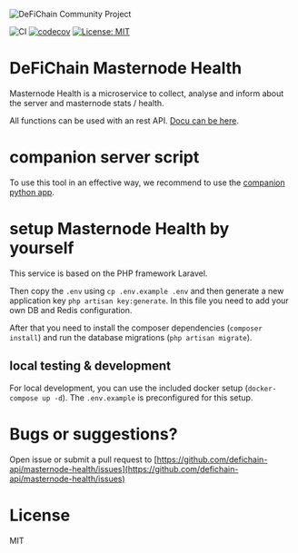 ![DeFiChain Community Project](https://blog.defichain.com/content/images/size/w2000/2021/05/DeFiChain-Community-Projects.png)

![CI](https://github.com/defichain-api/masternode-health/actions/workflows/ci.yml/badge.svg)
[![codecov](https://codecov.io/gh/defichain-api/masternode-health/branch/master/graph/badge.svg?token=7OI2BYPCI8)](https://codecov.io/gh/defichain-api/masternode-health)
[![License: MIT](https://img.shields.io/badge/License-MIT-yellow.svg)](https://opensource.org/licenses/MIT)


# DeFiChain Masternode Health

Masternode Health is a microservice to collect, analyse and inform about the server and masternode stats / health.

All functions can be used with an rest API. [Docu can be here](http://docs.defichain-masternode-health.com/).

# companion server script

To use this tool in an effective way, we recommend to use
the [companion python app](https://github.com/defichain-api/masternode-health-server).

# setup Masternode Health by yourself

This service is based on the PHP framework Laravel.

Then copy the `.env` using `cp .env.example .env` and then generate a new application key `php artisan key:generate`.
In this file you need to add your own DB and Redis configuration.

After that you need to install the composer dependencies (`composer install`) and run the database
migrations (`php artisan migrate`).

## local testing & development
For local development, you can use the included docker setup
(`docker-compose up -d`). The `.env.example` is preconfigured for this setup.

# Bugs or suggestions?
Open issue or submit a pull request to
[https://github.com/defichain-api/masternode-health/issues](https://github.com/defichain-api/masternode-health/issues)

# License
MIT
